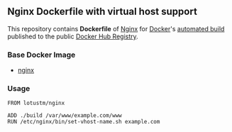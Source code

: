 ## Nginx Dockerfile with virtual host support


This repository contains **Dockerfile** of [Nginx](http://nginx.org/) for [Docker](https://www.docker.com/)'s [automated build](https://registry.hub.docker.com/u/lotustm/nginx/) published to the public [Docker Hub Registry](https://registry.hub.docker.com/).


### Base Docker Image

* [nginx](https://registry.hub.docker.com/_/nginx/)


### Usage

    FROM lotustm/nginx
    
    ADD ./build /var/www/example.com/www
    RUN /etc/nginx/bin/set-vhost-name.sh example.com
